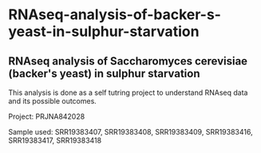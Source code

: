 # RNAseq-analysis-of-backer-s-yeast-in-sulphur-starvation

## RNAseq analysis of Saccharomyces cerevisiae (backer's yeast) in sulphur starvation

This analysis is done as a self tutring project to understand RNAseq data and its possible outcomes.

Project: PRJNA842028

Sample used: SRR19383407, SRR19383408, SRR19383409, SRR19383416, SRR19383417, SRR19383418
